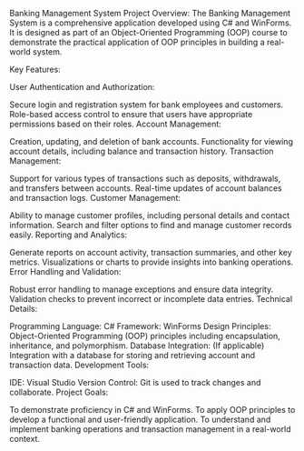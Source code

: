 


Banking Management System
Project Overview: The Banking Management System is a comprehensive application developed using C# and WinForms. It is designed as part of an Object-Oriented Programming (OOP) course to demonstrate the practical application of OOP principles in building a real-world system.

Key Features:

User Authentication and Authorization:

Secure login and registration system for bank employees and customers.
Role-based access control to ensure that users have appropriate permissions based on their roles.
Account Management:

Creation, updating, and deletion of bank accounts.
Functionality for viewing account details, including balance and transaction history.
Transaction Management:

Support for various types of transactions such as deposits, withdrawals, and transfers between accounts.
Real-time updates of account balances and transaction logs.
Customer Management:

Ability to manage customer profiles, including personal details and contact information.
Search and filter options to find and manage customer records easily.
Reporting and Analytics:

Generate reports on account activity, transaction summaries, and other key metrics.
Visualizations or charts to provide insights into banking operations.
Error Handling and Validation:

Robust error handling to manage exceptions and ensure data integrity.
Validation checks to prevent incorrect or incomplete data entries.
Technical Details:

Programming Language: C#
Framework: WinForms
Design Principles: Object-Oriented Programming (OOP) principles including encapsulation, inheritance, and polymorphism.
Database Integration: (If applicable) Integration with a database for storing and retrieving account and transaction data.
Development Tools:

IDE: Visual Studio
Version Control: Git is used to track changes and collaborate.
Project Goals:

To demonstrate proficiency in C# and WinForms.
To apply OOP principles to develop a functional and user-friendly application.
To understand and implement banking operations and transaction management in a real-world context.
